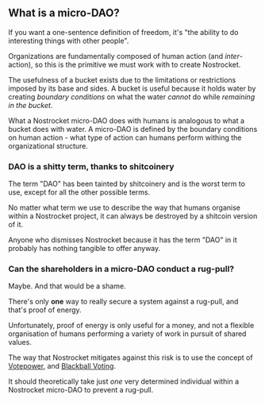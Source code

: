 ## What is a micro-DAO?

If you want a one-sentence definition of freedom, it's "the ability to do interesting things with other people".

Organizations are fundamentally composed of human action (and *inter*-action), so this is the primitive we must work with to create Nostrocket.

The usefulness of a bucket exists due to the limitations or restrictions imposed by its base and sides. A bucket is useful because it holds water by creating *boundary conditions* on what the water *cannot* do while *remaining in the bucket*.

What a Nostrocket micro-DAO does with humans is analogous to what a bucket does with water. A micro-DAO is defined by the boundary conditions on human action - what type of action can humans perform withing the organizational structure.

### DAO is a shitty term, thanks to shitcoinery

The term "DAO" has been tainted by shitcoinery and is the worst term to use, except for all the other possible terms.

No matter what term we use to describe the way that humans organise within a Nostrocket project, it can always be destroyed by a shitcoin version of it. 

Anyone who dismisses Nostrocket because it has the term "DAO" in it probably has nothing tangible to offer anyway.

### Can the shareholders in a micro-DAO conduct a rug-pull?

Maybe. And that would be a shame.

There's only **one** way to really secure a system against a rug-pull, and that's proof of energy.

Unfortunately, proof of energy is only useful for a money, and not a flexible organisation of humans performing a variety of work in pursuit of shared values.

The way that Nostrocket mitigates against this risk is to use the concept of [Votepower](/protocol.html), and [Blackball Voting](https://en.wikipedia.org/wiki/Blackballing).

It should theoretically take just *one* very determined individual within a Nostrocket micro-DAO to prevent a rug-pull.